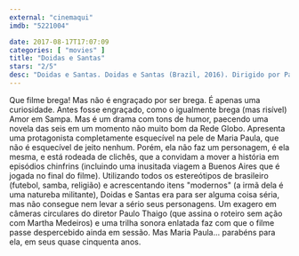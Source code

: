 ```yaml
---
external: "cinemaqui"
imdb: "5221004"

date: 2017-08-17T17:07:09
categories: [ "movies" ]
title: "Doidas e Santas"
stars: "2/5"
desc: "Doidas e Santas. Doidas e Santas (Brazil, 2016). Dirigido por Paulo Thiago. Escrito por Martha Medeiros, Paulo Thiago. Com Maria Paula (Beatriz), Georgiana Góes (Berenice), Flávia Alessandra, Jonas Bloch, Roberto Bonfim, Nicette Bruno (Elda), Fernando Caruso, Zeca Carvalho (Cadu), Iván Espeche (Juan)."
---
```

Que filme brega! Mas não é engraçado por ser brega. É apenas uma curiosidade. Antes fosse engraçado, como o igualmente brega (mas risível) Amor em Sampa. Mas é um drama com tons de humor, paecendo uma novela das seis em um momento não muito bom da Rede Globo. Apresenta uma protagonista completamente esquecível na pele de Maria Paula, que não é esquecível de jeito nenhum. Porém, ela não faz um personagem, é ela mesma, e está rodeada de clichês, que a convidam a mover a história em episódios chinfrins (incluindo uma inusitada viagem a Buenos Aires que é jogada no final do filme). Utilizando todos os estereótipos de brasileiro (futebol, samba, religião) e acrescentando itens "modernos" (a irmã dela é uma natureba militante), Doidas e Santas era para ser alguma coisa séria, mas não consegue nem levar a sério seus personagens. Um exagero em câmeras circulares do diretor Paulo Thaigo (que assina o roteiro sem ação com Martha Medeiros) e uma trilha sonora enlatada faz com que o filme passe despercebido ainda em sessão. Mas Maria Paula... parabéns para ela, em seus quase cinquenta anos.

